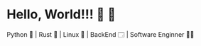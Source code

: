 # Hello, World!!! :metal:  :metal:

Python 🐍 | Rust 🦀 | Linux 🐧 | BackEnd 🗔 | Software Enginner 🧑‍🎓
